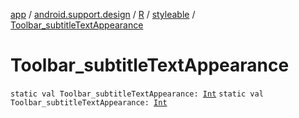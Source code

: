 [app](../../../index.md) / [android.support.design](../../index.md) / [R](../index.md) / [styleable](index.md) / [Toolbar_subtitleTextAppearance](./-toolbar_subtitle-text-appearance.md)

# Toolbar_subtitleTextAppearance

`static val Toolbar_subtitleTextAppearance: `[`Int`](https://kotlinlang.org/api/latest/jvm/stdlib/kotlin/-int/index.html)
`static val Toolbar_subtitleTextAppearance: `[`Int`](https://kotlinlang.org/api/latest/jvm/stdlib/kotlin/-int/index.html)